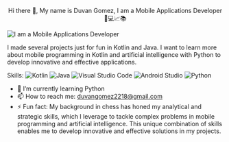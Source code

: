 <p align="center"> 
Hi there 👋, My name is Duvan Gomez,
I am a Mobile Applications Developer 📲💻📈📚

![ I am a Mobile Applications Developer](https://cdn.pixabay.com/photo/2024/06/14/12/15/developer-8829735_1280.jpg)

I made several projects just for fun in Kotlin and Java.
I want to learn more about mobile programming in Kotlin and artificial intelligence with Python to develop innovative and effective applications.

Skills: ![Kotlin](https://img.shields.io/badge/kotlin-%237F52FF.svg?style=for-the-badge&logo=kotlin&logoColor=white)	![Java](https://img.shields.io/badge/java-%23ED8B00.svg?style=for-the-badge&logo=openjdk&logoColor=white) ![Visual Studio Code](https://img.shields.io/badge/Visual%20Studio%20Code-0078d7.svg?style=for-the-badge&logo=visual-studio-code&logoColor=white) 	![Android Studio](https://img.shields.io/badge/android%20studio-346ac1?style=for-the-badge&logo=android%20studio&logoColor=white) ![Python](https://img.shields.io/badge/python-3670A0?style=for-the-badge&logo=python&logoColor=ffdd54)

- 🌱 I’m currently learning Python 
- 📫 How to reach me: duvangomez2218@gmail.com 
- ⚡ Fun fact: My background in chess has honed my analytical and strategic skills, which I leverage to tackle complex problems in mobile programming and artificial intelligence. This unique combination of skills enables me to develop innovative and effective solutions in my projects. 
</p>
